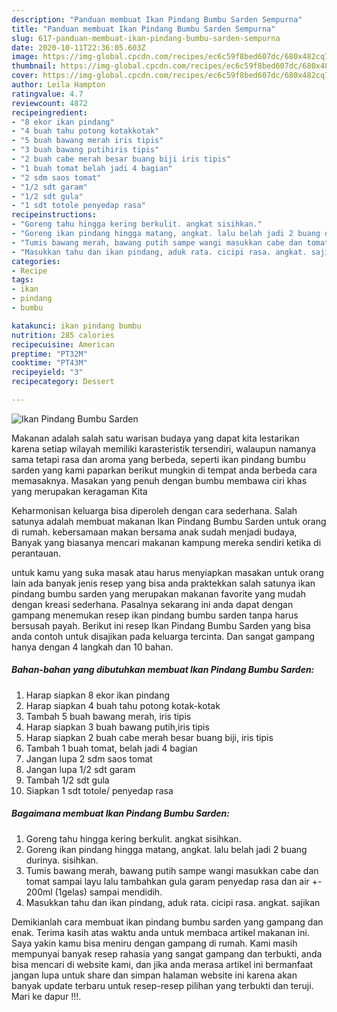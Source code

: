 ```yaml
---
description: "Panduan membuat Ikan Pindang Bumbu Sarden Sempurna"
title: "Panduan membuat Ikan Pindang Bumbu Sarden Sempurna"
slug: 617-panduan-membuat-ikan-pindang-bumbu-sarden-sempurna
date: 2020-10-11T22:36:05.603Z
image: https://img-global.cpcdn.com/recipes/ec6c59f8bed607dc/680x482cq70/ikan-pindang-bumbu-sarden-foto-resep-utama.jpg
thumbnail: https://img-global.cpcdn.com/recipes/ec6c59f8bed607dc/680x482cq70/ikan-pindang-bumbu-sarden-foto-resep-utama.jpg
cover: https://img-global.cpcdn.com/recipes/ec6c59f8bed607dc/680x482cq70/ikan-pindang-bumbu-sarden-foto-resep-utama.jpg
author: Leila Hampton
ratingvalue: 4.7
reviewcount: 4872
recipeingredient:
- "8 ekor ikan pindang"
- "4 buah tahu potong kotakkotak"
- "5 buah bawang merah iris tipis"
- "3 buah bawang putihiris tipis"
- "2 buah cabe merah besar buang biji iris tipis"
- "1 buah tomat belah jadi 4 bagian"
- "2 sdm saos tomat"
- "1/2 sdt garam"
- "1/2 sdt gula"
- "1 sdt totole penyedap rasa"
recipeinstructions:
- "Goreng tahu hingga kering berkulit. angkat sisihkan."
- "Goreng ikan pindang hingga matang, angkat. lalu belah jadi 2 buang durinya. sisihkan."
- "Tumis bawang merah, bawang putih sampe wangi masukkan cabe dan tomat sampai layu lalu tambahkan gula garam penyedap rasa dan air +- 200ml (1gelas) sampai mendidih."
- "Masukkan tahu dan ikan pindang, aduk rata. cicipi rasa. angkat. sajikan"
categories:
- Recipe
tags:
- ikan
- pindang
- bumbu

katakunci: ikan pindang bumbu 
nutrition: 285 calories
recipecuisine: American
preptime: "PT32M"
cooktime: "PT43M"
recipeyield: "3"
recipecategory: Dessert

---
```



![Ikan Pindang Bumbu Sarden](https://img-global.cpcdn.com/recipes/ec6c59f8bed607dc/680x482cq70/ikan-pindang-bumbu-sarden-foto-resep-utama.jpg)

Makanan adalah salah satu warisan budaya yang dapat kita lestarikan karena setiap wilayah memiliki karasteristik tersendiri, walaupun namanya sama tetapi rasa dan aroma yang berbeda, seperti ikan pindang bumbu sarden yang kami paparkan berikut mungkin di tempat anda berbeda cara memasaknya. Masakan yang penuh dengan bumbu membawa ciri khas yang merupakan keragaman Kita



Keharmonisan keluarga bisa diperoleh dengan cara sederhana. Salah satunya adalah membuat makanan Ikan Pindang Bumbu Sarden untuk orang di rumah. kebersamaan makan bersama anak sudah menjadi budaya, Banyak yang biasanya mencari makanan kampung mereka sendiri ketika di perantauan.

untuk kamu yang suka masak atau harus menyiapkan masakan untuk orang lain ada banyak jenis resep yang bisa anda praktekkan salah satunya ikan pindang bumbu sarden yang merupakan makanan favorite yang mudah dengan kreasi sederhana. Pasalnya sekarang ini anda dapat dengan gampang menemukan resep ikan pindang bumbu sarden tanpa harus bersusah payah.
Berikut ini resep Ikan Pindang Bumbu Sarden yang bisa anda contoh untuk disajikan pada keluarga tercinta. Dan sangat gampang hanya dengan 4 langkah dan 10 bahan.


<!--inarticleads1-->

##### Bahan-bahan yang dibutuhkan membuat Ikan Pindang Bumbu Sarden:

1. Harap siapkan 8 ekor ikan pindang
1. Harap siapkan 4 buah tahu potong kotak-kotak
1. Tambah 5 buah bawang merah, iris tipis
1. Harap siapkan 3 buah bawang putih,iris tipis
1. Harap siapkan 2 buah cabe merah besar buang biji, iris tipis
1. Tambah 1 buah tomat, belah jadi 4 bagian
1. Jangan lupa 2 sdm saos tomat
1. Jangan lupa 1/2 sdt garam
1. Tambah 1/2 sdt gula
1. Siapkan 1 sdt totole/ penyedap rasa




<!--inarticleads2-->

##### Bagaimana membuat  Ikan Pindang Bumbu Sarden:

1. Goreng tahu hingga kering berkulit. angkat sisihkan.
1. Goreng ikan pindang hingga matang, angkat. lalu belah jadi 2 buang durinya. sisihkan.
1. Tumis bawang merah, bawang putih sampe wangi masukkan cabe dan tomat sampai layu lalu tambahkan gula garam penyedap rasa dan air +- 200ml (1gelas) sampai mendidih.
1. Masukkan tahu dan ikan pindang, aduk rata. cicipi rasa. angkat. sajikan




Demikianlah cara membuat ikan pindang bumbu sarden yang gampang dan enak. Terima kasih atas waktu anda untuk membaca artikel makanan ini. Saya yakin kamu bisa meniru dengan gampang di rumah. Kami masih mempunyai banyak resep rahasia yang sangat gampang dan terbukti, anda bisa mencari di website kami, dan jika anda merasa artikel ini bermanfaat jangan lupa untuk share dan simpan halaman website ini karena akan banyak update terbaru untuk resep-resep pilihan yang terbukti dan teruji. Mari ke dapur !!!. 
